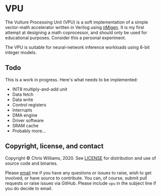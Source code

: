 # VPU

The Vulture Processing Unit (VPU) is a soft implementation of a simple vector-math accelerator written in Verilog using [nMigen](https://github.com/m-labs/nmigen).
It is my first attempt at designing a math coprocessor, and should only be used for educational purposes. Consider this a personal experiment.

The VPU is suitable for neural-network inference workloads using 8-bit integer models.

## Todo

This is a work in progress. Here's what needs to be implemented:
* INT8 multiply-and-add unit
* Data fetch
* Data write
* Control registers
* Interrupts
* DMA engine
* Driver software
* SRAM cache
* Probably more...

## Copyright, license, and contact

Copyright &copy; Chris Williams, 2020. See [LICENSE](https://github.com/diodesign/vpu/blob/master/LICENSE) for distribution and use of source code and binaries.

Please [email](mailto:diodesign@tuta.io) me if you have any questions or issues to raise, wish to get involved, or have source to contribute. You can, of course, submit pull requests or raise issues via GitHub. Please include `vpu` in the subject line if you do decide to email.
